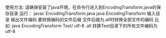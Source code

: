 使用方法:
    请确保安装了java环境，在命令行进入到EncodingTransform.java的保存目录
    运行：
    javac EncodingTransform.java
    java EncodingTransform 输入目录 输出文件编码 要转换编码的文件后缀
    文件后缀为.all时转换全部文件的编码
比如:
    java EncodingTransform Test/ utf-8 .all
    转换Test目录下的所有文件编码为utf-8
